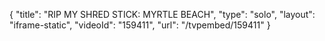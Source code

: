 {
    "title": "RIP MY SHRED STICK: MYRTLE BEACH",
    "type": "solo",
    "layout": "iframe-static",
    "videoId": "159411",
    "url": "\/tvpembed\/159411"
}